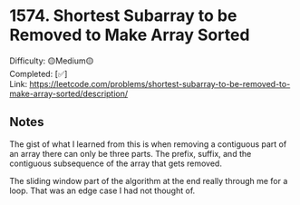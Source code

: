 # 1574. Shortest Subarray to be Removed to Make Array Sorted

Difficulty: 🟡Medium🟡 \
Completed: [✅] \
Link: https://leetcode.com/problems/shortest-subarray-to-be-removed-to-make-array-sorted/description/

## Notes

The gist of what I learned from this is when removing a contiguous part of an array there can only be three parts. The prefix, suffix, and the contiguous subsequence of the array that gets removed.

The sliding window part of the algorithm at the end really through me for a loop. That was an edge case I had not thought of.
